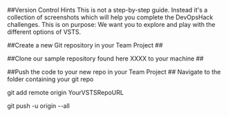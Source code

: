 ##Version Control Hints
This is not a step-by-step guide. Instead it's a collection of screenshots which will help you complete the DevOpsHack challenges.
This is on purpose: We want you to explore and play with the different options of VSTS.

##Create a new Git repository in your Team Project ##

##Clone our sample repository found here XXXX to your machine ##

##Push the code to your new repo in your Team Project ##
Navigate to the folder containing your git repo 

git add remote origin YourVSTSRepoURL

git push -u origin --all